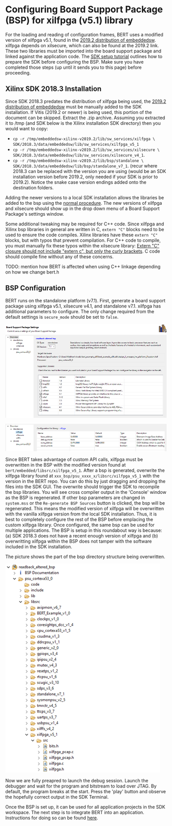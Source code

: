 Configuring Board Support Package (BSP) for xilfpga (v5.1) library
========================

For the loading and reading of configuration frames, BERT uses a modified version of xilfpga v5.1, found in the [2019.2 distribution of embeddedsw](https://github.com/Xilinx/embeddedsw/releases/tag/xilinx-v2019.2). xilfpga depends on xilsecure, which can also be found at the 2019.2 link. These two libraries must be imported into the board support package and linked against the application code. The [SDK setup tutorial](../tutorials/sdksetup.md) outlines how to prepare the SDK before configuring the BSP.  Make sure you have completed those steps (up until it sends you to this page) before proceeding.

## Xilinx SDK 2018.3 Installation

Since SDK 2018.3 predates the distribution of xilfpga being used, the [2019.2 distribution of embeddedsw](https://github.com/Xilinx/embeddedsw/releases/tag/xilinx-v2019.2) must be manually added to the SDK installation. If Vitis (2019.2 or newer) is being used, this portion of the document can be skipped. Extract the .zip archive.  Assuming you extracted it to /tmp (and SDK below is the Xilinx installation SDK directory) then you would want to copy:

* `cp -r /tmp/embeddedsw-xilinx-v2019.2/lib/sw_services/xilfpga \   SDK/2018.3/data/embeddedsw/lib/sw_services/xilfpga_v5_1`
* `cp -r /tmp/embeddedsw-xilinx-v2019.2/lib/sw_services/xilsecure \    SDK/2018.3/data/embeddedsw/lib/sw_services/xilsecure_v4_1`.
* `cp -r /tmp/embeddedsw-xilinx-v2019.2/lib/bsp/standalone \    SDK/2018.3/data/embeddedsw/lib/bsp/standalone_v7_1`.
 (recur
where 2018.3 can be replaced with the version you are using (would be an SDK installation version before 2019.2, only needed if your SDK is prior to 2019.2). Notice the snake case version endings added onto the destination folders. 

Adding the newer versions to a local SDK installation allows the libraries be added to the bsp using the [normal procedure](../tutorials/sdksetup.md). The new versions of xilfpga and xilsecure should show up in the drop down menu of a Board Support Package's settings window.

Some additional tweaking may be required for C++ code. Since xilfpga and Xilinx bsp libraries in general are written in C, `extern "C"` blocks need to be used to ensure the code compiles. Xilinx libraries have these `extern "C"` blocks, but with typos that prevent compilation. For C++ code to compile, you must manually fix these typos within the xilsecure library: [Extern "C" closure should not include "extern c", but only the curly brackets](https://github.com/Xilinx/embeddedsw/pull/115). C code should compile fine without any of these concerns.

TODO: mention how BERT is affected when using C++ linkage depending on how we change bert.h

## BSP Configuration
BERT runs on the standalone platform (v7.1). First, generate a board support package using xilfpga v5.1, xilsecure v4.1, and standalone v7.1. xilfpga has additional parameters to configure. The only change required from the default settings is `secure_mode` should be set to `false`.

![Example of BSP configuration](../images/bspsettings.png)

![Example of xilfpga configuration](../images/xilfpgasettings.png)

Since BERT takes advantage of custom API calls, xilfpga must be overwritten in the BSP with the modified version found at `bert/embedded/libsrc/xilfpga_v5_1`. After a bsp is generated, overwrite the xilfpga library found at `xxx_bsp/psu_xxxx_x/libsrc/xilfpga_v5_1` with the version in the BERT repo. You can do this by just dragging and dropping the files into the SDK GUI. The overwrite should trigger the SDK to recompile the bsp libraries. You will see cross compiler output in the 'Console' window as the BSP is regenerated. If other bsp parameters are changed in `system.mss` or the `Re-generate BSP Sources` button is clicked, the bsp will be regenerated. This means the modified version of xilfpga will be overwritten with the vanilla xilfpga version from the local SDK installation. Thus, it is best to completely configure the rest of the BSP before emplacing the custom xilfpga library. Once configured, the same bsp can be used for multiple applications. The BSP is setup in this roundabout way is because: (a) SDK 2018.3 does not have a recent enough version of xilfpga and (b) overwritting xilfpga within the BSP does not tamper with the software included in the SDK installation. 

The picture shows the part of the bsp directory structure being overwritten.

![Example of BSP directory structure](../images/bspdirectory.png)

Now we are fully preapred to launch the debug session. Launch the debugger and wait for the program and bitstream to load over JTAG. By default, the program breaks at the start. Press the 'play' button and observe the hopefully correct output in the SDK Terminal.

Once the BSP is set up, it can be used for all application projects in the SDK workspace. The next step is to integrate BERT into an application. Instructions for doing so can be found [here](bert.md).
